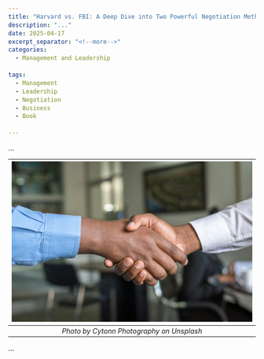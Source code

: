 ```yaml
---
title: "Harvard vs. FBI: A Deep Dive into Two Powerful Negotiation Methods"
description: "..."
date: 2025-04-17
excerpt_separator: "<!--more-->"
categories:
  - Management and Leadership

tags:
  - Management
  - Leadership
  - Negotiation
  - Business
  - Book

---
```


...

| ![image](/assets/images/cytonn-photography-handshake-unsplash.jpg) |
|:--:|
| *Photo by Cytonn Photography on Unsplash* |

...